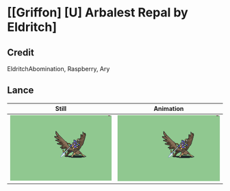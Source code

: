 # [\[Griffon\] \[U\] Arbalest Repal by Eldritch]

## Credit

EldritchAbomination, Raspberry, Ary
	
## Lance

| Still | Animation |
| :---: | :-------: |
| ![Lance still](./Lance_000.png) | ![Lance animation](./Lance.gif) |
